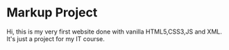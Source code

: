 # Markup Project
Hi, this is my very first website done with vanilla HTML5,CSS3,JS and XML.
It's just a project for my IT course.